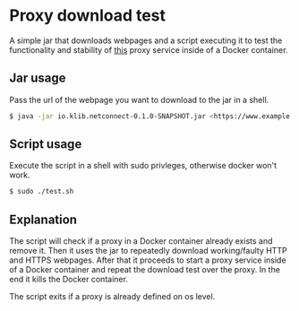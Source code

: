 # Proxy download test
A simple jar that downloads webpages and a script executing it to test the functionality and stability of [this](https://hub.docker.com/r/klibio/io.klib.tinyproxy) proxy service inside of a Docker container.

## Jar usage
Pass the url of the webpage you want to download to the jar in a shell.
```bash
$ java -jar io.klib.netconnect-0.1.0-SNAPSHOT.jar <https://www.example.net>
```

## Script usage
Execute the script in a shell with sudo privleges, otherwise docker won't work.
```bash
$ sudo ./test.sh
```

## Explanation

The script will check if a proxy in a Docker container already exists and remove it. Then it uses the jar to repeatedly download working/faulty HTTP and HTTPS webpages. After that it proceeds to start a proxy service inside of a Docker container and repeat the download test over the proxy. In the end it kills the Docker container.

The script exits if a proxy is already defined on os level.